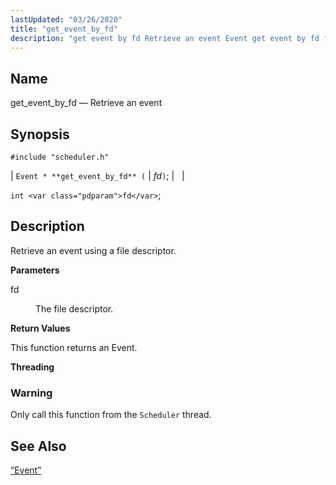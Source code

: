 ```yaml
---
lastUpdated: "03/26/2020"
title: "get_event_by_fd"
description: "get event by fd Retrieve an event Event get event by fd fd int fd Retrieve an event using a file descriptor fd The file descriptor This function returns an Event Only call this function from the Scheduler thread Section 68 49 Event..."
---
```


<a name="apis.get_event_by_fd"></a> 
## Name

get_event_by_fd — Retrieve an event

## Synopsis

`#include "scheduler.h"`

| `Event * **get_event_by_fd** (` | <var class="pdparam">fd</var>`)`; |   |

`int <var class="pdparam">fd</var>`;<a name="idp51811472"></a> 
## Description

Retrieve an event using a file descriptor.

**<a name="idp51812688"></a> Parameters**

<dl class="variablelist">

<dt>fd</dt>

<dd>

The file descriptor.

</dd>

</dl>

**<a name="idp51815408"></a> Return Values**

This function returns an Event.

**<a name="idp51816336"></a> Threading**
### Warning

Only call this function from the `Scheduler` thread.

<a name="idp51818640"></a> 
## See Also

[“Event”](/momentum/3/3-api/structs-event)